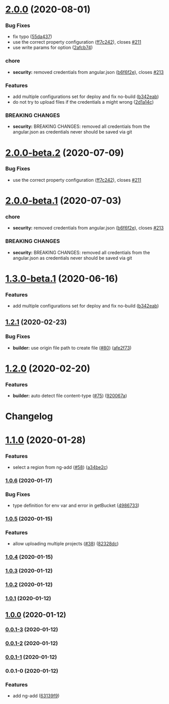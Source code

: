 # [2.0.0](https://github.com/Jefiozie/ngx-aws-deploy/compare/v1.2.1...v2.0.0) (2020-08-01)


### Bug Fixes

* fix typo ([55da437](https://github.com/Jefiozie/ngx-aws-deploy/commit/55da437c040bb25b38c1cf656345b862cfcd46af))
* use the correct property configuration ([ff7c242](https://github.com/Jefiozie/ngx-aws-deploy/commit/ff7c24232ad2d95c38e548a90057ac8513714d41)), closes [#211](https://github.com/Jefiozie/ngx-aws-deploy/issues/211)
* use write params for option ([2afcb74](https://github.com/Jefiozie/ngx-aws-deploy/commit/2afcb74fd6be0a6ea3b74364697593c07f90cb13))


### chore

* **security:** removed credentials from angular.json ([b6f6f2e](https://github.com/Jefiozie/ngx-aws-deploy/commit/b6f6f2e26b1a01987f596a25a25c798a83e590c8)), closes [#213](https://github.com/Jefiozie/ngx-aws-deploy/issues/213)


### Features

* add multiple configurations set for deploy and fix no-build ([b342eab](https://github.com/Jefiozie/ngx-aws-deploy/commit/b342eaba06d7125862e165cd3952e983ec99233c))
* do not try to upload files if the credentials a might wrong ([2d1a14c](https://github.com/Jefiozie/ngx-aws-deploy/commit/2d1a14c44e2b12daa17806d2cb02e34a1b424c25))


### BREAKING CHANGES

* **security:** BREAKING CHANGES: removed all credentials from the angular.json as credentials never should be saved via git

# [2.0.0-beta.2](https://github.com/Jefiozie/ngx-aws-deploy/compare/v2.0.0-beta.1...v2.0.0-beta.2) (2020-07-09)


### Bug Fixes

* use the correct property configuration ([ff7c242](https://github.com/Jefiozie/ngx-aws-deploy/commit/ff7c24232ad2d95c38e548a90057ac8513714d41)), closes [#211](https://github.com/Jefiozie/ngx-aws-deploy/issues/211)

# [2.0.0-beta.1](https://github.com/Jefiozie/ngx-aws-deploy/compare/v1.3.0-beta.1...v2.0.0-beta.1) (2020-07-03)


### chore

* **security:** removed credentials from angular.json ([b6f6f2e](https://github.com/Jefiozie/ngx-aws-deploy/commit/b6f6f2e26b1a01987f596a25a25c798a83e590c8)), closes [#213](https://github.com/Jefiozie/ngx-aws-deploy/issues/213)


### BREAKING CHANGES

* **security:** BREAKING CHANGES: removed all credentials from the angular.json as credentials never should be saved via git

# [1.3.0-beta.1](https://github.com/Jefiozie/ngx-aws-deploy/compare/v1.2.1...v1.3.0-beta.1) (2020-06-16)


### Features

* add multiple configurations set for deploy and fix no-build ([b342eab](https://github.com/Jefiozie/ngx-aws-deploy/commit/b342eaba06d7125862e165cd3952e983ec99233c))

## [1.2.1](https://github.com/Jefiozie/ngx-aws-deploy/compare/v1.2.0...v1.2.1) (2020-02-23)


### Bug Fixes

* **builder:** use origin file path to create file ([#80](https://github.com/Jefiozie/ngx-aws-deploy/issues/80)) ([afe2f73](https://github.com/Jefiozie/ngx-aws-deploy/commit/afe2f73dd04484c6de1ee157bd5b1319e09bd82e))

# [1.2.0](https://github.com/Jefiozie/ngx-aws-deploy/compare/v1.1.0...v1.2.0) (2020-02-20)


### Features

* **builder:** auto detect file content-type ([#75](https://github.com/Jefiozie/ngx-aws-deploy/issues/75)) ([920067a](https://github.com/Jefiozie/ngx-aws-deploy/commit/920067a92eba349a2f0ebd5195e0b6d7c3bb62f0))

# Changelog
# [1.1.0](https://github.com/Jefiozie/ngx-aws-deploy/compare/v1.0.6...v1.1.0) (2020-01-28)


### Features

* select a region from ng-add ([#58](https://github.com/Jefiozie/ngx-aws-deploy/issues/58)) ([a34be2c](https://github.com/Jefiozie/ngx-aws-deploy/commit/a34be2cdca535a0d35440dff8ae6ebd134ba5f9c))


### [1.0.6](https://github.com/Jefiozie/ngx-aws-deploy/compare/v1.0.5...v1.0.6) (2020-01-17)


### Bug Fixes

* type definition for env var and error in getBucket ([4986733](https://github.com/Jefiozie/ngx-aws-deploy/commit/4986733fafc6cb1dc1d1f83c9c3c7263a03cea62))

### [1.0.5](https://github.com/Jefiozie/ngx-aws-deploy/compare/v1.0.4...v1.0.5) (2020-01-15)


### Features

* allow uploading multiple projects ([#38](https://github.com/Jefiozie/ngx-aws-deploy/issues/38)) ([82328dc](https://github.com/Jefiozie/ngx-aws-deploy/commit/82328dcec211c11154cacc010ec366288a6eb024))

### [1.0.4](https://github.com/Jefiozie/ngx-aws-deploy/compare/v1.0.3...v1.0.4) (2020-01-15)

### [1.0.3](https://github.com-personal///compare/v1.0.2...v1.0.3) (2020-01-12)

### [1.0.2](https://github.com-personal///compare/v0.0.1-3...v1.0.2) (2020-01-12)

### [1.0.1](https://github.com-personal///compare/v0.0.1-3...v1.0.1) (2020-01-12)

## [1.0.0](https://github.com-personal///compare/v0.0.1-3...v1.0.0) (2020-01-12)

### [0.0.1-3](https://github.com-personal///compare/v0.0.1-2...v0.0.1-3) (2020-01-12)

### [0.0.1-2](https://github.com-personal///compare/v0.0.1-1...v0.0.1-2) (2020-01-12)

### [0.0.1-1](https://github.com-personal///compare/v0.0.1-0...v0.0.1-1) (2020-01-12)

### 0.0.1-0 (2020-01-12)


### Features

* add ng-add ([63139f9](https://github.com-personal///commit/63139f958af565b330bd10d951d037d5df2c7ea7))
